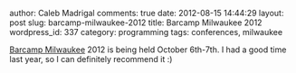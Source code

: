 author: Caleb Madrigal
comments: true
date: 2012-08-15 14:44:29
layout: post
slug: barcamp-milwaukee-2012
title: Barcamp Milwaukee 2012
wordpress_id: 337
category: programming
tags: conferences, milwaukee

[Barcamp Milwaukee](https://barcampmilwaukee.org/) 2012 is being held October 6th-7th.  I had a good time last year, so I can definitely recommend it :)



